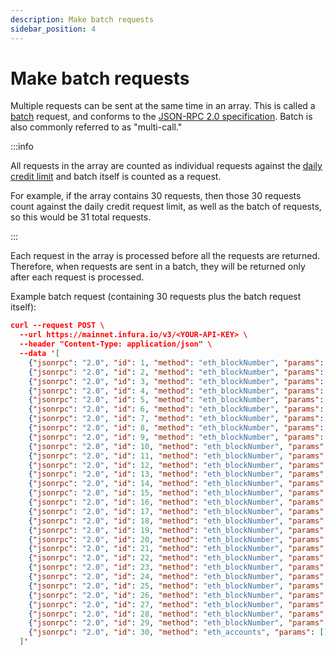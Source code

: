 ```yaml
---
description: Make batch requests
sidebar_position: 4
---
```


# Make batch requests

Multiple requests can be sent at the same time in an array. This is called a [batch](https://www.jsonrpc.org/specification#batch)
request, and conforms to the [JSON-RPC 2.0 specification](https://www.jsonrpc.org/specification). Batch is also commonly
referred to as "multi-call."

:::info

All requests in the array are counted as individual requests against the [daily credit limit](../get-started/pricing/index.md)
and batch itself is counted as a request.

For example, if the array contains 30 requests, then those 30 requests count against the
daily credit request limit, as well as the batch of requests, so this would be 31 total requests.

:::

Each request in the array is processed before all the requests are returned. Therefore, when
requests are sent in a batch, they will be returned only after each request is processed.

Example batch request (containing 30 requests plus the batch request itself):

```json
curl --request POST \
  --url https://mainnet.infura.io/v3/<YOUR-API-KEY> \
  --header "Content-Type: application/json" \
  --data '[
    {"jsonrpc": "2.0", "id": 1, "method": "eth_blockNumber", "params": []},
    {"jsonrpc": "2.0", "id": 2, "method": "eth_blockNumber", "params": []},
    {"jsonrpc": "2.0", "id": 3, "method": "eth_blockNumber", "params": []},
    {"jsonrpc": "2.0", "id": 4, "method": "eth_blockNumber", "params": []},
    {"jsonrpc": "2.0", "id": 5, "method": "eth_blockNumber", "params": []},
    {"jsonrpc": "2.0", "id": 6, "method": "eth_blockNumber", "params": []},
    {"jsonrpc": "2.0", "id": 7, "method": "eth_blockNumber", "params": []},
    {"jsonrpc": "2.0", "id": 8, "method": "eth_blockNumber", "params": []},
    {"jsonrpc": "2.0", "id": 9, "method": "eth_blockNumber", "params": []},
    {"jsonrpc": "2.0", "id": 10, "method": "eth_blockNumber", "params": []},
    {"jsonrpc": "2.0", "id": 11, "method": "eth_blockNumber", "params": []},
    {"jsonrpc": "2.0", "id": 12, "method": "eth_blockNumber", "params": []},
    {"jsonrpc": "2.0", "id": 13, "method": "eth_blockNumber", "params": []},
    {"jsonrpc": "2.0", "id": 14, "method": "eth_blockNumber", "params": []},
    {"jsonrpc": "2.0", "id": 15, "method": "eth_blockNumber", "params": []},
    {"jsonrpc": "2.0", "id": 16, "method": "eth_blockNumber", "params": []},
    {"jsonrpc": "2.0", "id": 17, "method": "eth_blockNumber", "params": []},
    {"jsonrpc": "2.0", "id": 18, "method": "eth_blockNumber", "params": []},
    {"jsonrpc": "2.0", "id": 19, "method": "eth_blockNumber", "params": []},
    {"jsonrpc": "2.0", "id": 20, "method": "eth_blockNumber", "params": []},
    {"jsonrpc": "2.0", "id": 21, "method": "eth_blockNumber", "params": []},
    {"jsonrpc": "2.0", "id": 22, "method": "eth_blockNumber", "params": []},
    {"jsonrpc": "2.0", "id": 23, "method": "eth_blockNumber", "params": []},
    {"jsonrpc": "2.0", "id": 24, "method": "eth_blockNumber", "params": []},
    {"jsonrpc": "2.0", "id": 25, "method": "eth_blockNumber", "params": []},
    {"jsonrpc": "2.0", "id": 26, "method": "eth_blockNumber", "params": []},
    {"jsonrpc": "2.0", "id": 27, "method": "eth_blockNumber", "params": []},
    {"jsonrpc": "2.0", "id": 28, "method": "eth_blockNumber", "params": []},
    {"jsonrpc": "2.0", "id": 29, "method": "eth_blockNumber", "params": []},
    {"jsonrpc": "2.0", "id": 30, "method": "eth_accounts", "params": []}
  ]'
```

